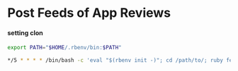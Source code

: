 
# Post Feeds of App Reviews

#### setting clon

```bash
export PATH="$HOME/.rbenv/bin:$PATH"

*/5 * * * * /bin/bash -c 'eval "$(rbenv init -)"; cd /path/to/; ruby feeds.rb;'
```




